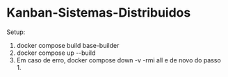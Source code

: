 # Kanban-Sistemas-Distribuidos

Setup: 
1. docker compose build base-builder
2. docker compose up --build
3. Em caso de erro, docker compose down -v -rmi all e de novo do passo 1. 

